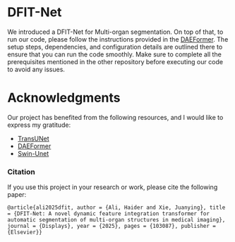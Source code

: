 # DFIT-Net
We introduced a DFIT-Net for Multi-organ segmentation.
On top of that, to run our code, please follow the instructions provided in the [DAEFormer](https://github.com/xmindflow/DAEFormer). The setup steps, dependencies, and configuration details are outlined there to ensure that you can run the code smoothly. Make sure to complete all the prerequisites mentioned in the other repository before executing our code to avoid any issues.

# Acknowledgments
Our project has benefited from the following resources, and I would like to express my gratitude:
* [TransUNet](https://github.com/Beckschen/TransUNet)
* [DAEFormer](https://github.com/xmindflow/DAEFormer)
* [Swin-Unet](https://github.com/HuCaoFighting/Swin-Unet)


### Citation

If you use this project in your research or work, please cite the following paper:

`@article{ali2025dfit, author = {Ali, Haider and Xie, Juanying}, title = {DFIT-Net: A novel dynamic feature integration transformer for automatic segmentation of multi-organ structures in medical imaging}, journal = {Displays}, year = {2025}, pages = {103087}, publisher = {Elsevier}}`
